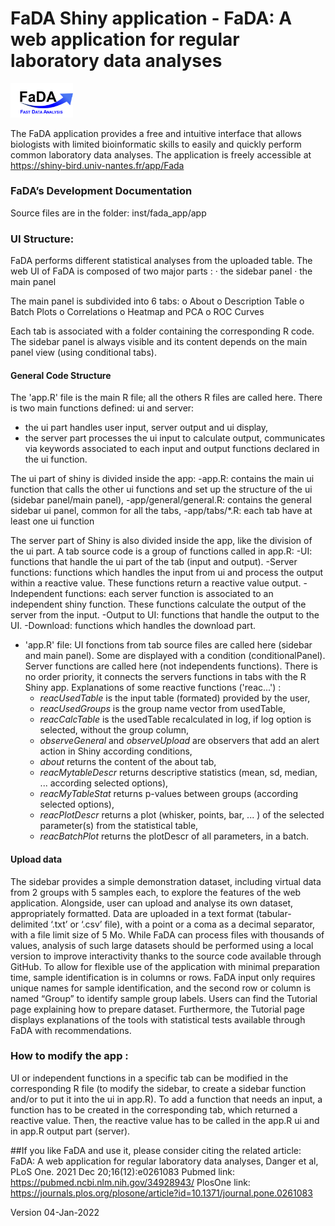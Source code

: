 # FaDA Shiny application - FaDA: A web application for regular laboratory data analyses
<img src="https://github.com/danger-r/FaDAapp/blob/master/www/IconOct19.png" width="100" /> 

The FaDA application provides a free and intuitive interface that allows biologists with limited bioinformatic skills to easily and quickly perform common laboratory data analyses.
The application is freely accessible at https://shiny-bird.univ-nantes.fr/app/Fada


###  FaDA’s Development Documentation
Source files are in the folder: inst/fada_app/app

### UI Structure:
FaDA performs different statistical analyses from the uploaded table.
The web UI of FaDA is composed of two major parts :
·	the sidebar panel
·	the main panel

The main panel is subdivided into 6 tabs:
o	About
o	Description Table
o	Batch Plots
o	Correlations
o	Heatmap and PCA
o	ROC Curves

Each tab is associated with a folder containing the corresponding R code. The sidebar panel is always visible and its content depends on the main panel view (using conditional tabs).

#### General Code Structure
The 'app.R' file is the main R file; all the others R files are called here.
There is two main functions defined: ui and server:
  - the ui part handles user input, server output and ui display, 
  - the server part processes the ui input to calculate output, communicates via keywords associated to each input and output functions declared in the ui function.

The ui part of shiny is divided inside the app:
	-app.R: contains the main ui function that calls the other ui functions and set up the structure of the ui (sidebar panel/main panel),
	-app/general/general.R: contains the general sidebar ui panel, common for all the tabs,
	-app/tabs/*.R: each tab have at least one ui function

The server part of Shiny is also divided inside the app, like the division of the ui part.
A tab source code is a group of functions called in app.R:
	-UI: functions that handle the ui part of the tab (input and output).
	-Server functions: functions which handles the input from ui and process the output within a reactive value. These functions return a reactive value output.
	-Independent functions: each server function is associated to an independent shiny function. These functions calculate the output of the server from the input.
	-Output to UI: functions that handle the output to the UI.
	-Download: functions which handles the download part.

- 'app.R' file:
UI fonctions from tab source files are called here (sidebar and main panel). Some are displayed with a condition (conditionalPanel).
Server functions are called here (not independents functions). There is no order priority, it connects the servers functions in tabs with the R Shiny app.
Explanations of some reactive functions ('reac...') :
	- _reacUsedTable_ is the input table (formated) provided by the user,
	- _reacUsedGroups_ is the group name vector from usedTable,
	- _reacCalcTable_ is the usedTable recalculated in log, if log option is selected, without the group column,
	- _observeGeneral_ and _observeUpload_ are observers that add an alert action in Shiny according conditions,
	- _about_ returns the content of the about tab,
	- _reacMytableDescr_ returns descriptive statistics (mean, sd, median, ... according selected options),
	- _reacMyTableStat_ returns p-values between groups (according selected options),
	- _reacPlotDescr_ returns a plot (whisker, points, bar, ... ) of the selected parameter(s) from the statistical table,
	- _reacBatchPlot_ returns the plotDescr of all parameters, in a batch.


#### Upload data
The sidebar provides a simple demonstration dataset, including virtual data from 2 groups with 5 samples each, to explore the features of the web application. Alongside, user can upload and analyse its own dataset, appropriately formatted. Data are uploaded in a text format (tabular-delimited ‘.txt’ or ‘.csv’ file), with a point or a coma as a decimal separator, with a file limit size of 5 Mo. While FaDA can process files with thousands of values, analysis of such large datasets should be performed using a local version to improve interactivity thanks to the source code available through GitHub.
To allow for flexible use of the application with minimal preparation time, sample identification is in columns or rows. FaDA input only requires unique names for sample identification, and the second row or column is named “Group” to identify sample group labels.
Users can find the Tutorial page explaining how to prepare dataset. Furthermore, the Tutorial page displays explanations of the tools with statistical tests available through FaDA with recommendations.

  
### How to modify the app :
UI or independent functions in a specific tab can be modified in the corresponding R file (to modify the sidebar, to create a sidebar function and/or to put it into the ui in app.R).
To add a function that needs an input, a function has to be created in the corresponding tab, which returned a reactive value. Then, the reactive value has to be called in the app.R ui and in app.R output part (server).


##If you like FaDA and use it, please consider citing the related article:
FaDA: A web application for regular laboratory data analyses, Danger et al, PLoS One. 2021 Dec 20;16(12):e0261083
Pubmed link: https://pubmed.ncbi.nlm.nih.gov/34928943/
PlosOne link: https://journals.plos.org/plosone/article?id=10.1371/journal.pone.0261083


Version 04-Jan-2022
